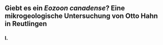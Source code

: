 ## Giebt es ein _Eozoon canadense_? Eine mikrogeologische Untersuchung von Otto Hahn in Reutlingen

### I.

